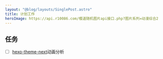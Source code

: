 ```yaml
---
layout: "@blog/layouts/SinglePost.astro"
title: 计划工作
heroImage: https://api.r10086.com/樱道随机图片api接口.php?图片系列=动漫综合2
---
```


## 任务




- [ ] [hexo-theme-next](https://github.com/search?q=repo%3Anext-theme%2Fhexo-theme-next%20NexT.motion&type=code)动画分析